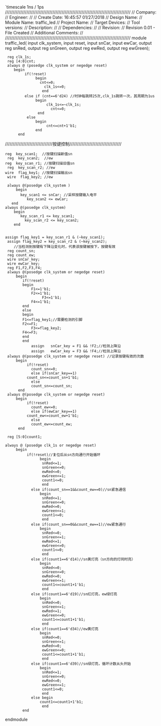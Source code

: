 `timescale 1ns / 1ps
//////////////////////////////////////////////////////////////////////////////////
// Company: 
// Engineer: 
// 
// Create Date:    16:45:57 01/27/2018 
// Design Name: 
// Module Name:    traffic_led 
// Project Name: 
// Target Devices: 
// Tool versions: 
// Description: 
//
// Dependencies: 
//
// Revision: 
// Revision 0.01 - File Created
// Additional Comments: 
//
//////////////////////////////////////////////////////////////////////////////////
module traffic_led(
    input clk_system,
	 input reset,
	 input snCar,
	 input ewCar,
	 output reg snRed,
	 output reg snGreen,
	 output reg ewRed,
	 output reg ewGreen);
	 
	 reg clk_1s;
	 reg [4:0]cnt;
	 always @ (posedge clk_system or negedge reset)
	    begin
		     if(!reset)
			      begin
			        cnt<=0;
					  clk_1s<=0;
					 end
		     else if (cnt==6'd24) //时钟每跳转25次,clk_1s跳转一次，其周期为1us
			      begin
				       clk_1s<=~clk_1s;
						 cnt<=0;
				   end
			  else 
			      begin
				       cnt<=cnt+1'b1;
			      end
		  end
   ///////////////////////////////按键控制//////////////////////////////////

    reg  key_scan1;  //按键扫描新值sn
	 reg  key_scan2;  //ew
    reg  key_scan_r1; //按键扫描旧值sn
	 reg  key_scan_r2; //ew
    wire  flag_key1; //按键扫描输出sn
	 wire  flag_key2; //ew
    
	 always @(posedge clk_system )
		 begin
           key_scan1 <= snCar; //采样按键输入电平
			  key_scan2 <= ewCar;
       end
    always @(posedge clk_system)
	    begin
           key_scan_r1 <= key_scan1;
		     key_scan_r2 <= key_scan2;
	    end
    

    assign flag_key1 = key_scan_r1 & (~key_scan1);
	 assign flag_key2 = key_scan_r2 & (~key_scan2);
        //当检测到按键有下降沿变化时，代表该按键被按下，按键有效
	 reg count_sn;
	 reg count_ew;
	 wire snCar_key;
	 wire ewCar_key;
	 reg F1,F2,F3,F4;
	 always @(posedge clk_system or negedge reset)
	     begin
            if(!reset)
            begin
                F1<=1'b1;
                F2<=1'b1;
					 F3<=1'b1;
                F4<=1'b1;
            end
            else
            begin
            F1<=flag_key1;//需要检测的引脚
            F2<=F1;
				F3<=flag_key2;
            F4<=F3;
            end
			end
				assign   snCar_key = F1 && !F2;//检测上降沿
				assign   ewCar_key = F3 && !F4;//检测上降沿
	 always @(posedge clk_system or negedge reset) //记录按键有效的次数
	     begin
		      if(!reset) 
				count_sn<=0;
				else if(snCar_key==1)
		      count_sn<=count_sn+1'b1;
				else
				count_sn<=count_sn;
		  end
	 always @(posedge clk_system or negedge reset) 
	     begin
		      if(!reset) 
				count_ew<=0;
				else if(ewCar_key==1)
		      count_ew<=count_ew+1'b1;
				else
				count_ew<=count_ew;
		  end
	 
	 reg [5:0]count1;

    always @ (posedge clk_1s or negedge reset)
	     begin
		      if(!reset)//复位后从sn方向通行开始循环
				    begin
					 snRed<=1;
					 snGreen<=0;
					 ewRed<=0;
					 ewGreen<=1;
					 count1<=0;
					 end
				else if(count_sn==1&&count_ew==0)//sn紧急通信
				    begin
					 snRed<=1;
					 snGreen<=0;
					 ewRed<=0;
					 ewGreen<=1;
					 count1<=0;
					 end
				else if(count_sn==0&&count_ew==1)//ew紧急通行
				    begin
					 snRed<=0;
					 snGreen<=1;
					 ewRed<=1;
					 ewGreen<=0;
					 count1<=0;
					 end
				else if(count1==6'd14)//sn黄灯亮（sn方向的灯同时亮）
				    begin
					 snRed<=0;
					 snGreen<=0;
					 ewRed<=0;
					 ewGreen<=1;
					 count1<=count1+1'b1;
					 end
				else if(count1==6'd19)//sn红灯亮，ew绿灯亮
				    begin
					 snRed<=0;
					 snGreen<=1;
					 ewRed<=1;
					 ewGreen<=0;
					 count1<=count1+1'b1;
					 end
				else if(count1==6'd34)//ew黄灯亮
				    begin
					 snRed<=0;
					 snGreen<=1;
					 ewRed<=0;
					 ewGreen<=0;
					 count1<=count1+1'b1;
					 end
				else if(count1==6'd39)//sn绿灯亮，循环计数从头开始
				    begin
					 snRed<=1;
					 snGreen<=0;
					 ewRed<=0;
					 ewGreen<=1;
					 count1<=0;
					 end
				else begin
				    count1<=count1+1'b1;
					 end
			end
					 
	 
endmodule


